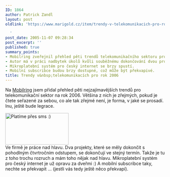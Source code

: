```yaml
---
ID: 1864
author: Patrick Zandl
layout: post
oldlink: 'https://www.marigold.cz/item/trendy-v-telekomunikacich-pro-rok-2006

  '
post_date: 2005-11-07 09:28:34
post_excerpt: ''
published: true
summary_points:
- Mobilring zveřejnil přehled pěti trendů telekomunikačního sektoru pro rok 2006.
- Autor má v práci nadbytek úkolů kvůli souběžnému dokončování dvou projektů.
- Mikroplatební systém pro český internet se brzy spustí.
- Mobilní subscribce budou brzy dostupné, což může být překvapivé.
title: Trendy v&nbsp;telekomunikacích pro rok 2006
---
```


<p>Na <a href="http://www.mobilring.cz/index.php?option=com_mbr_content&amp;task=view&amp;id=451&amp;category=telekomunikace">Mobilring</a> jsem přidal přehled pěti nejzajímavějších trendů pro telekomunikační sektor na rok 2006. Většina z nich je zřejmých, pokud je čtete seřazené za sebou, co ale tak zřejmé není, je forma, v jaké se prosadí. Inu, ještě bude legrace. </p>

<div class="rightbox"><img src="/wp-content/uploads/20051107-cover2.jpg" alt="Platíme přes sms :)" width="200" height="100" /></div>
Ve firmě je práce nad hlavu. Dva projekty, které se měly dokončit s pohodlným čtvrtročním odstupem, se dokončují ve stejný termín. Takže je tu z toho trochu rozruch a mám toho nějak nad hlavu. Mikroplatební systém pro český internet je už opravu za dveřmi :) A mobilní subscribce taky, nechte se překvapit ... (jestli vás tedy ještě něco překvapí).
</p>
